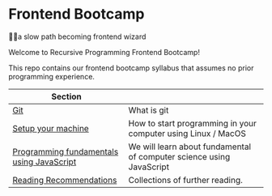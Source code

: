 # Frontend Bootcamp

🧙‍♂️a slow path becoming frontend wizard

Welcome to Recursive Programming Frontend Bootcamp!

This repo contains our frontend bootcamp syllabus that assumes no prior programming experience.

| Section                                                                      |                                                                      |
| ---------------------------------------------------------------------------- | -------------------------------------------------------------------- |
| [Git](/git#readme)                                                           | What is git                                                          |
| [Setup your machine](/setup#readme)                                          | How to start programming in your computer using Linux / MacOS        |
| [Programming fundamentals using JavaScript](/programming-fundamental#readme) | We will learn about fundamental of computer science using JavaScript |
| [Reading Recommendations](/resources#readme)                                 | Collections of further reading.                                      |
